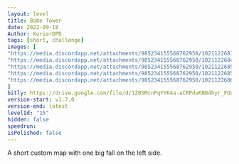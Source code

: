 ```yaml
---
layout: level
title: Babe Tower
date: 2022-09-18
Author: KurierDPD
tags: [short, challenge]
images: [
"https://media.discordapp.net/attachments/985234155568762950/1021122681741004866/1_-_Brajo.png?width=1606&height=904",
"https://media.discordapp.net/attachments/985234155568762950/1021122684865748992/2_-_Brajo.png?width=1606&height=904",
"https://media.discordapp.net/attachments/985234155568762950/1021122685310341241/3_-_Brajo.png?width=1606&height=904",
"https://media.discordapp.net/attachments/985234155568762950/1021122685742370917/4_-_Brajo.png?width=1606&height=904",
"https://media.discordapp.net/attachments/985234155568762950/1021122686128238632/5_-_Brajo.png?width=1606&height=904"
]
bitly: https://drive.google.com/file/d/1Z0SMcnPqYYK4a-aCRPdvKBB4hyr_FOu0/view
version-start: v1.7.0
version-end: latest
levelId: "15"
hidden: false
speedrun: 
isPolished: false
---
```


A short custom map with one big fall on the left side.

<!-- more -->
<!-- DISCLAIMER FOR RPC IMAGE, USE _ws016 -->

